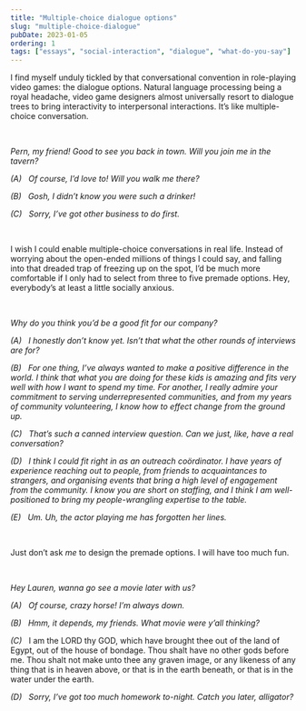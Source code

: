 ```yaml
---
title: "Multiple-choice dialogue options"
slug: "multiple-choice-dialogue"
pubDate: 2023-01-05
ordering: 1
tags: ["essays", "social-interaction", "dialogue", "what-do-you-say"]
---
```


<span class="small-caps">I find myself unduly tickled</span> by that conversational convention in role-playing video games: the dialogue options. Natural language processing being a royal headache, video game designers almost universally resort to dialogue trees to bring interactivity to interpersonal interactions. It’s like multiple-choice conversation.

<br />

<i>

Pern, my friend! Good to see you back in town. Will you join me in the tavern?

(A) &nbsp; Of course, I’d love to! Will you walk me there?

(B) &nbsp; Gosh, I didn’t know you were such a drinker!

(C) &nbsp; Sorry, I’ve got other business to do first.

</i>

<br />

I wish I could enable multiple-choice conversations in real life. Instead of worrying about the open-ended millions of things I could say, and falling into that dreaded trap of freezing up on the spot, I’d be much more comfortable if I only had to select from three to five premade options. Hey, everybody’s at least a little socially anxious.

<br />

<i>

Why do you think you’d be a good fit for our company?

(A) &nbsp; I honestly don’t know yet. Isn’t that what the other rounds of interviews are for?

(B) &nbsp; For one thing, I’ve always wanted to make a positive difference in the world. I think that what you are doing for these kids is amazing and fits very well with how I want to spend my time. For another, I really admire your commitment to serving underrepresented communities, and from my years of community volunteering, I know how to effect change from the ground up.

(C) &nbsp; That’s such a canned interview question. Can we just, like, have a real conversation?

(D) &nbsp; I think I could fit right in as an outreach coördinator. I have years of experience reaching out to people, from friends to acquaintances to strangers, and organising events that bring a high level of engagement from the community. I know you are short on staffing, and I think I am well-positioned to bring my people-wrangling expertise to the table.

(E) &nbsp; Um. Uh, the actor playing me has forgotten her lines.

</i>

<br />

Just don’t ask _me_ to design the premade options. I will have too much fun.

<br />

<i>

Hey Lauren, wanna go see a movie later with us?

(A) &nbsp; Of course, crazy horse! I’m always down.

(B) &nbsp; Hmm, it depends, my friends. What movie were y’all thinking?

(C) &nbsp; </i><span class="small-caps">I am the LORD thy GOD, which have brought thee out of the land of Egypt, out of the house of bondage. Thou shalt have no other gods before me. Thou shalt not make unto thee any graven image, or any likeness of any thing that is in heaven above, or that is in the earth beneath, or that is in the water under the earth.</span><i>

(D) &nbsp; Sorry, I’ve got too much homework to-night. Catch you later, alligator?

</i>
